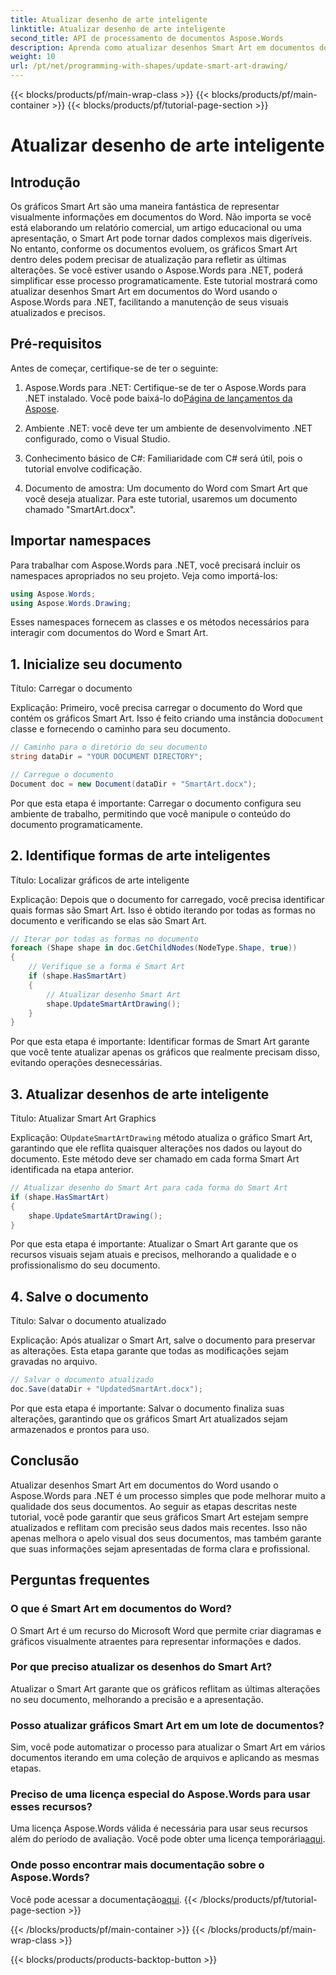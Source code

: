 ```yaml
---
title: Atualizar desenho de arte inteligente
linktitle: Atualizar desenho de arte inteligente
second_title: API de processamento de documentos Aspose.Words
description: Aprenda como atualizar desenhos Smart Art em documentos do Word usando o Aspose.Words para .NET com este guia passo a passo. Garanta que seus visuais estejam sempre precisos.
weight: 10
url: /pt/net/programming-with-shapes/update-smart-art-drawing/
---
```


{{< blocks/products/pf/main-wrap-class >}}
{{< blocks/products/pf/main-container >}}
{{< blocks/products/pf/tutorial-page-section >}}

# Atualizar desenho de arte inteligente

## Introdução

Os gráficos Smart Art são uma maneira fantástica de representar visualmente informações em documentos do Word. Não importa se você está elaborando um relatório comercial, um artigo educacional ou uma apresentação, o Smart Art pode tornar dados complexos mais digeríveis. No entanto, conforme os documentos evoluem, os gráficos Smart Art dentro deles podem precisar de atualização para refletir as últimas alterações. Se você estiver usando o Aspose.Words para .NET, poderá simplificar esse processo programaticamente. Este tutorial mostrará como atualizar desenhos Smart Art em documentos do Word usando o Aspose.Words para .NET, facilitando a manutenção de seus visuais atualizados e precisos.

## Pré-requisitos

Antes de começar, certifique-se de ter o seguinte:

1.  Aspose.Words para .NET: Certifique-se de ter o Aspose.Words para .NET instalado. Você pode baixá-lo do[Página de lançamentos da Aspose](https://releases.aspose.com/words/net/).

2. Ambiente .NET: você deve ter um ambiente de desenvolvimento .NET configurado, como o Visual Studio.

3. Conhecimento básico de C#: Familiaridade com C# será útil, pois o tutorial envolve codificação.

4. Documento de amostra: Um documento do Word com Smart Art que você deseja atualizar. Para este tutorial, usaremos um documento chamado "SmartArt.docx".

## Importar namespaces

Para trabalhar com Aspose.Words para .NET, você precisará incluir os namespaces apropriados no seu projeto. Veja como importá-los:

```csharp
using Aspose.Words;
using Aspose.Words.Drawing;
```

Esses namespaces fornecem as classes e os métodos necessários para interagir com documentos do Word e Smart Art.

## 1. Inicialize seu documento

Título: Carregar o documento

Explicação:
 Primeiro, você precisa carregar o documento do Word que contém os gráficos Smart Art. Isso é feito criando uma instância do`Document` classe e fornecendo o caminho para seu documento.

```csharp
// Caminho para o diretório do seu documento
string dataDir = "YOUR DOCUMENT DIRECTORY";

// Carregue o documento
Document doc = new Document(dataDir + "SmartArt.docx");
```

Por que esta etapa é importante:
Carregar o documento configura seu ambiente de trabalho, permitindo que você manipule o conteúdo do documento programaticamente.

## 2. Identifique formas de arte inteligentes

Título: Localizar gráficos de arte inteligente

Explicação:
Depois que o documento for carregado, você precisa identificar quais formas são Smart Art. Isso é obtido iterando por todas as formas no documento e verificando se elas são Smart Art.

```csharp
// Iterar por todas as formas no documento
foreach (Shape shape in doc.GetChildNodes(NodeType.Shape, true))
{
    // Verifique se a forma é Smart Art
    if (shape.HasSmartArt)
    {
        // Atualizar desenho Smart Art
        shape.UpdateSmartArtDrawing();
    }
}
```

Por que esta etapa é importante:
Identificar formas de Smart Art garante que você tente atualizar apenas os gráficos que realmente precisam disso, evitando operações desnecessárias.

## 3. Atualizar desenhos de arte inteligente

Título: Atualizar Smart Art Graphics

Explicação:
 O`UpdateSmartArtDrawing` método atualiza o gráfico Smart Art, garantindo que ele reflita quaisquer alterações nos dados ou layout do documento. Este método deve ser chamado em cada forma Smart Art identificada na etapa anterior.

```csharp
// Atualizar desenho do Smart Art para cada forma do Smart Art
if (shape.HasSmartArt)
{
    shape.UpdateSmartArtDrawing();
}
```

Por que esta etapa é importante:
Atualizar o Smart Art garante que os recursos visuais sejam atuais e precisos, melhorando a qualidade e o profissionalismo do seu documento.

## 4. Salve o documento

Título: Salvar o documento atualizado

Explicação:
Após atualizar o Smart Art, salve o documento para preservar as alterações. Esta etapa garante que todas as modificações sejam gravadas no arquivo.

```csharp
// Salvar o documento atualizado
doc.Save(dataDir + "UpdatedSmartArt.docx");
```

Por que esta etapa é importante:
Salvar o documento finaliza suas alterações, garantindo que os gráficos Smart Art atualizados sejam armazenados e prontos para uso.

## Conclusão

Atualizar desenhos Smart Art em documentos do Word usando o Aspose.Words para .NET é um processo simples que pode melhorar muito a qualidade dos seus documentos. Ao seguir as etapas descritas neste tutorial, você pode garantir que seus gráficos Smart Art estejam sempre atualizados e reflitam com precisão seus dados mais recentes. Isso não apenas melhora o apelo visual dos seus documentos, mas também garante que suas informações sejam apresentadas de forma clara e profissional.

## Perguntas frequentes

### O que é Smart Art em documentos do Word?
O Smart Art é um recurso do Microsoft Word que permite criar diagramas e gráficos visualmente atraentes para representar informações e dados.

### Por que preciso atualizar os desenhos do Smart Art?
Atualizar o Smart Art garante que os gráficos reflitam as últimas alterações no seu documento, melhorando a precisão e a apresentação.

### Posso atualizar gráficos Smart Art em um lote de documentos?
Sim, você pode automatizar o processo para atualizar o Smart Art em vários documentos iterando em uma coleção de arquivos e aplicando as mesmas etapas.

### Preciso de uma licença especial do Aspose.Words para usar esses recursos?
 Uma licença Aspose.Words válida é necessária para usar seus recursos além do período de avaliação. Você pode obter uma licença temporária[aqui](https://purchase.aspose.com/temporary-license/).

### Onde posso encontrar mais documentação sobre o Aspose.Words?
 Você pode acessar a documentação[aqui](https://reference.aspose.com/words/net/).
{{< /blocks/products/pf/tutorial-page-section >}}

{{< /blocks/products/pf/main-container >}}
{{< /blocks/products/pf/main-wrap-class >}}

{{< blocks/products/products-backtop-button >}}
